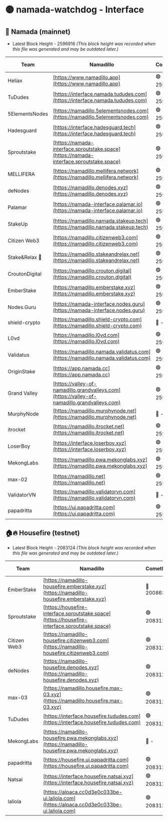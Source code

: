 # 🟡 namada-watchdog - Interface

## 🚀 Namada (mainnet)
- Latest Block Height - 2596916 *(This block height was recorded when this file was generated and may be outdated later.)*

| Team | Namadillo | CometBFT | Indexer | MASP Indexer |
|-|-|-|-|-|
| Heliax | [https://www.namadillo.app](https://www.namadillo.app) | 🟢 2596892 | 🟢 2596892 | 🟢 2596892 |
| TuDudes | [https://interface.namada.tududes.com](https://interface.namada.tududes.com) | 🟢 2596892 | 🟢 2596892 | 🟢 2596892 |
| 5ElementsNodes | [https://namadillo.5elementsnodes.com](https://namadillo.5elementsnodes.com) | 🟢 2596893 | 🟢 2596893 | 🟢 2596893 |
| Hadesguard | [https://interface.hadesguard.tech](https://interface.hadesguard.tech) | 🟢 2596893 | 🟢 2596893 | 🟢 2596893 |
| Sproutstake | [https://namada-interface.sproutstake.space](https://namada-interface.sproutstake.space) | 🟢 2596894 | 🔴 2513702 | 🔴 - |
| MELLIFERA | [https://namadillo.mellifera.network](https://namadillo.mellifera.network) | 🟢 2596897 | 🟢 2596897 | 🟢 2596896 |
| deNodes | [https://namadillo.denodes.xyz](https://namadillo.denodes.xyz) | 🟢 2596897 | 🟢 2596897 | 🟢 2596897 |
| Palamar | [https://namada-interface.palamar.io](https://namada-interface.palamar.io) | 🟢 2596898 | 🟢 2596898 | 🟢 2596898 |
| StakeUp | [https://namadillo.namada.stakeup.tech](https://namadillo.namada.stakeup.tech) | 🟢 2596898 | 🟢 2596898 | 🟢 2596898 |
| Citizen Web3 | [https://namadillo.citizenweb3.com](https://namadillo.citizenweb3.com) | 🟢 2596899 | 🟢 2596899 | 🟢 2596899 |
| Stake&Relax 🦥 | [https://namadillo.stakeandrelax.net](https://namadillo.stakeandrelax.net) | 🟢 2596900 | 🟢 2596899 | 🟢 2596900 |
| CroutonDigital | [https://namadillo.crouton.digital](https://namadillo.crouton.digital) | 🟢 2596900 | 🟢 2596900 | 🟢 2596900 |
| EmberStake | [https://namadillo.emberstake.xyz](https://namadillo.emberstake.xyz) | 🟢 2596901 | 🟢 2596901 | 🟢 2596900 |
| Nodes.Guru | [https://namada-interface.nodes.guru](https://namada-interface.nodes.guru) | 🟢 2596901 | 🟢 2596901 | 🟢 2596901 |
| shield-crypto | [https://namadillo.shield-crypto.com](https://namadillo.shield-crypto.com) | 🔴 - | 🔴 - | 🔴 - |
| L0vd | [https://namadillo.l0vd.com](https://namadillo.l0vd.com) | 🟢 2596907 | 🟢 2596907 | 🟢 2596907 |
| Validatus | [https://namadillo.namada.validatus.com](https://namadillo.namada.validatus.com) | 🟢 2596908 | 🟢 2596908 | 🟢 2596908 |
| OriginStake | [https://app.namada.cc](https://app.namada.cc) | 🟢 2596909 | 🟢 2596908 | 🟢 2596908 |
| Grand Valley | [https://valley-of-namadillo.grandvalleys.com](https://valley-of-namadillo.grandvalleys.com) | 🟢 2596909 | 🟢 2596909 | 🟢 2596909 |
| MurphyNode | [https://namadillo.murphynode.net](https://namadillo.murphynode.net) | 🔴 - | 🔴 - | 🔴 - |
| itrocket | [https://namadillo.itrocket.net](https://namadillo.itrocket.net) | 🟢 2596912 | 🟢 2596912 | 🟢 2596912 |
| LoserBoy | [https://interface.loserboy.xyz](https://interface.loserboy.xyz) | 🟢 2596913 | 🟢 2596913 | 🟢 2596913 |
| MekongLabs | [https://namadillo.pwa.mekonglabs.xyz](https://namadillo.pwa.mekonglabs.xyz) | 🟢 2596913 | 🟢 2596913 | 🟢 2596913 |
| max-02 | [https://namadillo.net](https://namadillo.net) | 🟢 2596914 | 🟢 2596914 | 🟢 2596914 |
| ValidatorVN | [https://namadillo.validatorvn.com](https://namadillo.validatorvn.com) | 🔴 - | 🔴 - | 🔴 - |
| papadritta | [https://ui.papadritta.com](https://ui.papadritta.com) | 🟢 2596916 | 🟢 2596916 | 🟢 2596916 |

## 🏠🔥 Housefire (testnet)
- Latest Block Height - 2083124 *(This block height was recorded when this file was generated and may be outdated later.)*

| Team | Namadillo | CometBFT | Indexer | MASP Indexer |
|-|-|-|-|-|
| EmberStake | [https://namadillo-housefire.emberstake.xyz](https://namadillo-housefire.emberstake.xyz) | 🔴 2008636 | 🔴 - | 🔴 - |
| Sproutstake | [https://housefire-interface.sproutstake.space](https://housefire-interface.sproutstake.space) | 🟢 2083119 | 🟢 2083119 | 🟢 2083119 |
| Citizen Web3 | [https://namadillo-housefire.citizenweb3.com](https://namadillo-housefire.citizenweb3.com) | 🟢 2083120 | 🟢 2083120 | 🟢 2083120 |
| deNodes | [https://namadillo-housefire.denodes.xyz](https://namadillo-housefire.denodes.xyz) | 🟢 2083120 | 🟢 2083120 | 🟢 2083120 |
| max-03 | [https://namadillo.housefire.max-03.xyz](https://namadillo.housefire.max-03.xyz) | 🟢 2083121 | 🟢 2083121 | 🟢 2083121 |
| TuDudes | [https://interface.housefire.tududes.com](https://interface.housefire.tududes.com) | 🟢 2083121 | 🟢 2083121 | 🟢 2083121 |
| MekongLabs | [https://namadillo-housefire.pwa.mekonglabs.xyz](https://namadillo-housefire.pwa.mekonglabs.xyz) | 🔴 - | 🔴 - | 🔴 - |
| papadritta | [https://housefire.ui.papadritta.com](https://housefire.ui.papadritta.com) | 🟢 2083123 | 🟢 2083123 | 🟢 2083123 |
| Natsai | [https://interface.housefire.natsai.xyz](https://interface.housefire.natsai.xyz) | 🟢 2083124 | 🟢 2083124 | 🟢 2083124 |
| laliola | [https://alpaca.cc0d3e0c033be-ui.laliola.com](https://alpaca.cc0d3e0c033be-ui.laliola.com) | 🟢 2083124 | 🟢 2083124 | 🟢 2083124 |

